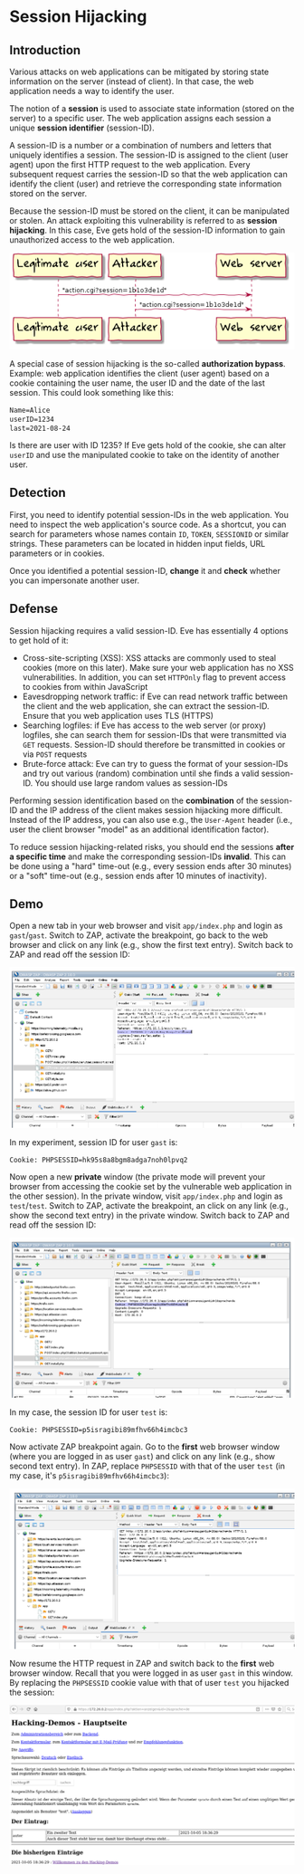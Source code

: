 # Session Hijacking

## Introduction
Various attacks on web applications can be mitigated by storing state information on the server (instead of client). In that case, the web application needs a way to identify the user.

The notion of a **session** is used to associate state information (stored on the server) to a specific user. The web application assigns each session a unique **session identifier** (session-ID).

A session-ID is a number or a combination of numbers and letters that uniquely identifies a session. The session-ID is assigned to the client (user agent) upon the first HTTP request to the web application. Every subsequent request carries the session-ID so that the web application can identify the client (user) and retrieve the corresponding state information stored on the server.

Because the session-ID must be stored on the client, it can be manipulated or stolen. An attack exploiting this vulnerability is referred to as **session hijacking**. In this case, Eve gets hold of the session-ID information to gain unauthorized access to the web application.

![Session hijacking](img/session-hijacking/session-hijacking-theory.png "Session hijacking")

A special case of session hijacking is the so-called **authorization bypass**. Example: web application identifies the client (user agent) based on a cookie containing the user name, the user ID and the date of the last session. This could look something like this:

```
Name=Alice
userID=1234
last=2021-08-24
```

Is there are user with ID 1235? If Eve gets hold of the cookie, she can alter `userID` and use the manipulated cookie to take on the identity of another user.

## Detection
First, you need to identify potential session-IDs in the web application. You need to inspect the web application's source code. As a shortcut, you can search for parameters whose names contain `ID`, `TOKEN`, `SESSIONID` or similar strings. These parameters can be located in hidden input fields, URL parameters or in cookies.

Once you identified a potential session-ID, **change** it and **check** whether you can impersonate another user.

## Defense
Session hijacking requires a valid session-ID. Eve has essentially 4 options to get hold of it:
* Cross-site-scripting (XSS): XSS attacks are commonly used to steal cookies (more on this later). Make sure your web application has no XSS vulnerabilities. In addition, you can set `HTTPOnly` flag to prevent access to cookies from within JavaScript
* Eavesdropping network traffic: if Eve can read network traffic between the client and the web application, she can extract the session-ID. Ensure that you web application uses TLS (HTTPS)
* Searching logfiles: if Eve has access to the web server (or proxy) logfiles, she can search them for session-IDs that were transmitted via `GET` requests. Session-ID should therefore be transmitted in cookies or via `POST` requests
* Brute-force attack: Eve can try to guess the format of your session-IDs and try out various (random) combination until she finds a valid session-ID. You should use large random values as session-IDs

Performing session identification based on the **combination** of the session-ID and the IP address of the client makes session hijacking more difficult. Instead of the IP address, you can also use e.g., the `User-Agent` header (i.e., user the client browser "model" as an additional identification factor). 

To reduce session hijacking-related risks, you should end the sessions **after a specific time** and make the corresponding session-IDs **invalid**. This can be done using a "hard" time-out (e.g., every session ends after 30 minutes) or a "soft" time-out (e.g., session ends after 10 minutes of inactivity).

## Demo
Open a new tab in your web browser and visit `app/index.php` and login as `gast`/`gast`. Switch to ZAP, activate the breakpoint, go back to the web browser and click on any link (e.g., show the first text entry). Switch back to ZAP and read off the session ID:

![Session ID for gast](img/session-hijacking/session-gast-gast.png "Session ID for gast")

In my experiment, session ID for user `gast` is:

```
Cookie: PHPSESSID=hk95s8a8bgm8adga7noh0lpvq2
```

Now open a new **private** window (the private mode will prevent your browser from accessing the cookie set by the vulnerable web application in the other session). In the private window, visit `app/index.php` and login as `test`/`test`. Switch to ZAP, activate the breakpoint, an click on any link (e.g., show the second text entry) in the private window. Switch back to ZAP and read off the session ID:

![Session ID for gast](img/session-hijacking/session-test-test.png "Session ID for gast")

In my case, the session ID for user `test` is:

```
Cookie: PHPSESSID=p5isragibi89mfhv66h4imcbc3
```

Now activate ZAP breakpoint again. Go to the **first** web browser window (where you are logged in as user `gast`) and click on any link (e.g., show second text entry). In ZAP, replace `PHPSESSID` with that of the user `test` (in my case, it's `p5isragibi89mfhv66h4imcbc3`):  

![Session hijacking](img/session-hijacking/session-hijacking.png "Session hijacking")

Now resume the HTTP request in ZAP and switch back to the **first** web browser window. Recall that you were logged in as user `gast` in this window. By replacing the `PHPSESSID` cookie value with that of user `test` you hijacked the session:

![test user session hijacked](img/session-hijacking/test-user-session-hijacked.png "test user session hijacked")



